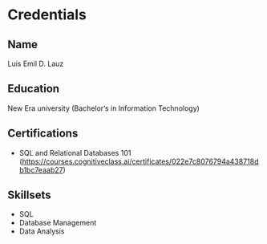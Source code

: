 # Credentials

## Name
Luis Emil D. Lauz

## Education
New Era university (Bachelor’s in Information Technology)


## Certifications
- SQL and Relational Databases 101 (https://courses.cognitiveclass.ai/certificates/022e7c8076794a438718db1bc7eaab27)

## Skillsets
- SQL
- Database Management
- Data Analysis
